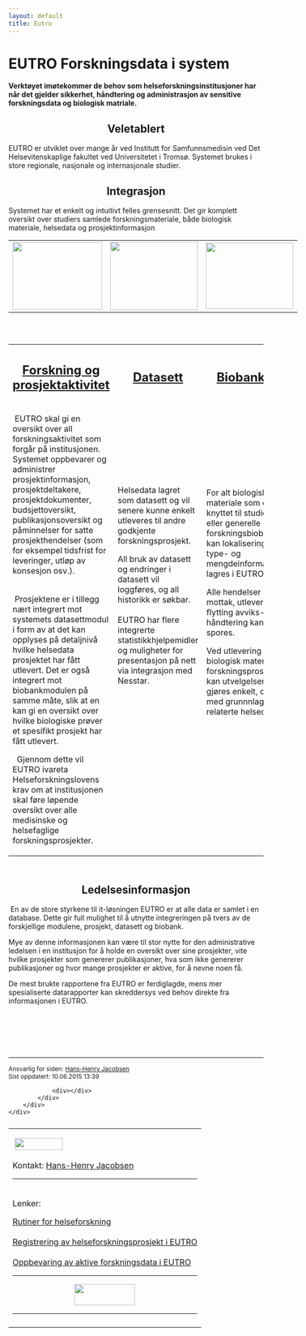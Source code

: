 ```yaml
---
layout: default
title: Eutro
---
```

<div class="col-md-8">
    <div id="ikb3" class="ikbComponent">
        <div class="row-fluid">
            <div class="span12">
                <h1>EUTRO Forskningsdata i system   </h1>
                <p><strong>Verkt&oslash;yet im&oslash;tekommer de behov som helseforskningsinstitusjoner har n&aring;r det gjelder sikkerhet, h&aring;ndtering og administrasjon av sensitive forskningsdata og biologisk matriale.</strong></p>
                <div class="nyhArtikkel">
                    <h2 style="text-align: center;"><strong>Veletablert</strong></h2>
                    <p>EUTRO er utviklet over mange &aring;r ved Institutt for Samfunnsmedisin ved Det Helsevitenskaplige fakultet ved Universitetet i Troms&oslash;. Systemet brukes i store regionale, nasjonale og internasjonale studier.</p>
                    <h2 style="text-align: center;"><strong>Integrasjon</strong></h2>
                    <p>Systemet har et enkelt og intuitivt felles grensesnitt. Det gir komplett oversikt over studiers samlede forskningsmateriale, b&aring;de biologisk materiale, helsedata og prosjektinformasjon</p>
                    <table style="width: 578px; height: 189px;" border="0">
                        <tr>
                            <td><a title="Forskning og prosjektaktivitet" href="http://uit.no/ansatte/organisasjon/artikkel?p_document_id=330043&amp;p_dimension_id=88111&amp;p_menu=42374" target="_blank"><img style="margin: 0px;" title="Forsknings prosjekt.jpg" src="http://uit.no/Content/329937/Forsknings%20prosjekt.jpg" alt="" width="177" height="133" /></a></td>
                            <td><a title="Datasett" href="http://uit.no/ansatte/organisasjon/artikkel?p_document_id=330046&amp;p_dimension_id=88111&amp;p_menu=42374" target="_blank"><img style="margin: 0px;" title="Datasett.jpg" src="http://uit.no/Content/329936/Datasett.jpg" alt="" width="173" height="135" /></a></td>
                            <td><a title="Biobank" href="http://uit.no/ansatte/organisasjon/artikkel?p_document_id=330051&amp;p_dimension_id=88111&amp;p_menu=42374" target="_blank"><img style="margin: 0px;" title="Biobanker.jpg" src="http://uit.no/Content/329934/Biobanker.jpg" alt="" width="173" height="131" /></a></td>
                        </tr>
                    </table>
                    <table border="0">
                        <tr>
                            <td>
                                <h2 style="text-align: center;"><a title="Forskning og prosjektaktivitet" href="http://uit.no/om/enhet/artikkel?p_dimension_id=88111&amp;p_document_id=330043" target="_blank"><strong><strong>Forskning og prosjektaktivitet</strong></strong></a></h2>
                            </td>
                            <td style="text-align: center;">
                                <h2><a title="Datasett" href="http://uit.no/om/enhet/artikkel?p_dimension_id=88111&amp;p_document_id=330046" target="_blank"><strong>Datasett</strong></a></h2>
                            </td>
                            <td>
                                <h2 style="text-align: center;"><a title="Biobank" href="http://uit.no/om/enhet/artikkel?p_dimension_id=88111&amp;p_document_id=330051" target="_blank"><strong><strong>Biobanker</strong></strong></a></h2>
                            </td>
                        </tr>
                        <tr>
                            <td>
                                <p>&nbsp;EUTRO skal gi en oversikt over all forskningsaktivitet som forg&aring;r p&aring; institusjonen. Systemet oppbevarer og administrer prosjektinformasjon, prosjektdeltakere, prosjektdokumenter, budsjettoversikt, publikasjonsoversikt og p&aring;minnelser for satte prosjekthendelser (som for eksempel tidsfrist for leveringer, utl&oslash;p av konsesjon osv.).<br /><br /></p>
                                <p>&nbsp;Prosjektene er i tillegg n&aelig;rt integrert mot systemets datasettmodul i form av at det kan opplyses p&aring; detaljniv&aring; hvilke helsedata prosjektet har f&aring;tt utlevert. Det er ogs&aring; integrert mot biobankmodulen p&aring; samme m&aring;te, slik at en kan gi en oversikt over hvilke biologiske pr&oslash;ver et spesifikt prosjekt har f&aring;tt utlevert.</p>
                                <p>&nbsp;&nbsp;Gjennom dette vil EUTRO ivareta Helseforskningslovens krav om at institusjonen skal f&oslash;re l&oslash;pende oversikt over alle medisinske og helsefaglige forskningsprosjekter.</p>
                            </td>
                            <td>
                                <p style="text-align: left;">Helsedata lagret som datasett og vil senere kunne enkelt utleveres til andre godkjente&nbsp;<br />forskningsprosjekt.</p>
                                <p style="text-align: left;">All bruk av datasett og endringer i datasett&nbsp;vil loggf&oslash;res, og all historikk er s&oslash;kbar.<br /><br />EUTRO har flere integrerte statistikkhjelpemidler og muligheter for presentasjon p&aring; nett via integrasjon med Nesstar.</p>
                                <h4 style="text-align: left;">&nbsp;</h4>
                                <h4 style="text-align: left;">&nbsp;</h4>
                                <p>&nbsp;</p>
                                <h4 style="text-align: left;">&nbsp;&nbsp;</h4>
                            </td>
                            <td>
                                <p>For alt biologisk materiale som er knyttet til studier eller generelle forskningsbiobanker, kan lokalisering, type- og mengdeinformasjon lagres i EUTRO&nbsp;</p>
                                <p>Alle hendelser som mottak, utlevering, flytting avviks- h&aring;ndtering&nbsp;kan spores.</p>
                                <p>Ved utlevering av biologisk materiale til forskningsprosjekt kan utvelgelsen gj&oslash;res enkelt, ogs&aring; med grunnnlag i relaterte helsedata.&nbsp;</p>
                                <p>&nbsp;&nbsp;</p>
                                <p>&nbsp;</p>
                                <p>&nbsp;</p>
                            </td>
                        </tr>
                    </table>
                    <h2 style="text-align: center;"><br />Ledelsesinformasjon</h2>
                    <p style="text-align: left;">&nbsp;En av de store styrkene til it-l&oslash;sningen EUTRO er at alle data er samlet i en database. Dette gir full mulighet til &aring; utnytte integreringen p&aring; tvers av de forskjellige modulene, prosjekt, datasett og biobank.</p>
                    <p>Mye av denne informasjonen kan v&aelig;re til stor nytte for den administrative ledelsen i en institusjon for &aring; holde en oversikt over sine prosjekter, vite hvilke prosjekter som genererer publikasjoner, hva som ikke genererer publikasjoner og hvor mange prosjekter er aktive, for &aring; nevne noen f&aring;.</p>
                    <p>De mest brukte rapportene fra EUTRO er ferdiglagde, mens mer spesialiserte datarapporter kan skreddersys ved behov direkte fra informasjonen i EUTRO.</p>
                    <h2 style="text-align: left;">&nbsp;</h2>
                </div>
                <br /><hr />
                <div style="font-size:0.85em;">
                    Ansvarlig for siden: <a href="#" onclick="return call_ikb_homeplace('41656','TITLE_REDIRECT','10','17','10185','','0','')">Hans-Henry Jacobsen</a><br />
                    Sist oppdatert: 10.06.2015 13:39
                </div>


                <div></div>
            </div>
        </div>
    </div>
</div>
<div class="col-md-3 col-md-offset-1">
    <div style="margin:25px 0px 25px 0px;">
        <table border="0">
            <tr>
                <td>
                    <p>&nbsp;<img style="margin: 0px 0px;" title="Eutro - Logo.jpg" src="http://uit.no/Content/256333/attr=BCBBA1CBC7C3E742E040F28154A42E5B/Eutro-Logo.jpg" alt="" width="95" height="24" /></p>
                    <p>Kontakt: <a href="http://uit.no/om/enhet/ansatte/person?p_document_id=41656&amp;p_dimension_id=88111">Hans-Henry Jacobsen</a></p>
                    <hr />
                </td>
            </tr>
            <tr>
                <td>
                    <p>Lenker:</p>
                    <p><a title="Rutiner for helseforskning" href="http://uit.no/ansatte/organisasjon/artikkel?p_menu=28713&amp;p_document_id=212253&amp;p_dimension_id=88108" target="_blank">Rutiner for helseforskning</a><br /><br /><a title="Registrering av helseforskningsprosjekt i EUTRO" href="http://uit.no/ansatte/organisasjon/artikkel?p_document_id=205857&amp;p_dimension_id=88127&amp;p_menu=49281" target="_blank">Registrering av helseforskningsprosjekt i EUTRO</a><br /><br /><a title="Oppbevaring av aktive forsknngsdata i EUTRO" href="http://uit.no/ansatte/organisasjon/artikkel?p_document_id=205855&amp;p_dimension_id=88127&amp;p_menu=49281" target="_blank">Oppbevaring av aktive forskningsdata i EUTRO</a></p>
                    <hr />
                    <p><a href="http://uit.no/ansatte/organisasjon/artikkel?p_document_id=224677&amp;p_dimension_id=88127&amp;p_menu=28713" target="_blank"><img style="margin: 0px auto; display: block; vertical-align: top;" title="Cristin logo.jpg" src="http://uit.no/Content/304189/attr=C00FDB3273EA301FE040F28154A46987/Cristin%20logo.jpg" alt="" width="120" height="42" /></a></p>
                    <hr />
                    <p></p>
                </td>
            </tr>
            <tr>
                <td style="text-align: center;"></td>
            </tr>
        </table>
    </div>
</div>
